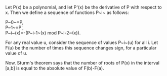 Let P(x) be a polynomial, and let P'(x) be the derivative of P with
respect to x. Then we define a sequence of functions P~i~ as follows:

P~0~=P,\
 P~1~=P',\
 P~i~(x)=-(P~i-1~(x) mod P~i-2~(x)).

For any real value u, consider the sequence of values P~i~(u) for all i.
Let F(u) be the number of times this sequence changes sign, for a
particular value of u.

Now, Sturm's theorem says that the number of roots of P(x) in the
interval [a,b] is equal to the absolute value of F(b)-F(a).
